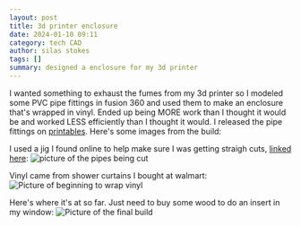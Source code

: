 ```yaml
---
layout: post
title: 3d printer enclosure
date: 2024-01-10 09:11
category: tech CAD
author: silas stokes
tags: []
summary: designed a enclosure for my 3d printer
---
```


I wanted something to exhaust the fumes from my 3d printer so I modeled some PVC pipe fittings in fusion 360 and used them to make an enclosure that's wrapped in vinyl. Ended up being MORE work than I thought it would be and worked LESS efficiently than I thought it would. I released the pipe fittings on [printables](https://www.printables.com/model/791506-34-pvc-pipe-fittings). Here's some images from the build:

I used a jig I found online to help make sure I was getting straigh cuts, [linked here](https://www.printables.com/model/284812-pipe-cutting-jig-32mm-pvc):
![ picture of the pipes being cut ](/assets/images/2024-01-15-3d-printer-enclosure/cutting_the_pipes.jpg)

Vinyl came from shower curtains I bought at walmart:
![ Picture of beginning to wrap vinyl ](/assets/images/2024-01-15-3d-printer-enclosure/starting_vinyl_wrap.jpg)

Here's where it's at so far. Just need to buy some wood to do an insert in my window:
![Picture of the final build](/assets/images/2024-01-15-3d-printer-enclosure/final_build.jpg)